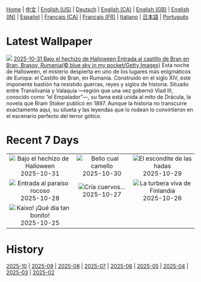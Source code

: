 [Home](../README.md) | [中文](zh-CN.md) | [English (US)](en-US.md) | [Deutsch](de-DE.md) | [English (CA)](en-CA.md) | [English (GB)](en-GB.md) | [English (IN)](en-IN.md) | [Español](es-ES.md) | [Français (CA)](fr-CA.md) | [Français (FR)](fr-FR.md) | [Italiano](it-IT.md) | [日本語](ja-JP.md) | [Português](pt-BR.md)

# Latest Wallpaper
![](https://www.bing.com/th?id=OHR.BranCastle_ES-ES0559707677_UHD.jpg)
[2025-10-31 Bajo el hechizo de Halloween Entrada al castillo de Bran en Bran, Brașov, Rumania(© blue sky in my pocket/Getty Images)](https://www.bing.com/th?id=OHR.BranCastle_ES-ES0559707677_UHD.jpg)
Esta noche de Halloween, el misterio despierta en uno de los lugares más enigmáticos de Europa: el Castillo de Bran, en Rumanía. Construido en el siglo XIV, este imponente bastión ha resistido guerras, reyes y siglos de historia. Situado entre Transilvania y Valaquia —región que una vez gobernó Vlad III, conocido como “el Empalador”—, su fama está unida al mito de Drácula, la novela que Bram Stoker publicó en 1897. Aunque la historia no transcurre exactamente aquí, su silueta y las leyendas que lo rodean lo convirtieron en el escenario perfecto del terror gótico.

# Recent 7 Days
|  |  |  |
|:---:|:---:|:---:|
| ![](https://www.bing.com/th?id=OHR.BranCastle_ES-ES0559707677_400x240.jpg "Bajo el hechizo de Halloween") 2025-10-31 | ![](https://www.bing.com/th?id=OHR.PushkarFair_ES-ES0743477785_400x240.jpg "Bello cual camello") 2025-10-30 | ![](https://www.bing.com/th?id=OHR.FanalForest_ES-ES0574680440_400x240.jpg "El escondite de las hadas") 2025-10-29 |
| ![](https://www.bing.com/th?id=OHR.TepliceRocks_ES-ES0482796188_400x240.jpg "Entrada al paraíso rocoso") 2025-10-28 | ![](https://www.bing.com/th?id=OHR.AfricanRaven_ES-ES0390865860_400x240.jpg "Cría cuervos…") 2025-10-27 | ![](https://www.bing.com/th?id=OHR.MartimoaapaFinland_ES-ES0251068328_400x240.jpg "La turbera viva de Finlandia") 2025-10-26 |
| ![](https://www.bing.com/th?id=OHR.PaisVascoDay_ES-ES6776223688_400x240.jpg "Kaixo! ¡Qué día tan bonito!") 2025-10-25 |  |  |

# History
[2025-10](../archives/wallpaper/es-ES/w_2025_10.md) | [2025-09](../archives/wallpaper/es-ES/w_2025_09.md) | [2025-08](../archives/wallpaper/es-ES/w_2025_08.md) | [2025-07](../archives/wallpaper/es-ES/w_2025_07.md) | [2025-06](../archives/wallpaper/es-ES/w_2025_06.md) | [2025-05](../archives/wallpaper/es-ES/w_2025_05.md) | [2025-04](../archives/wallpaper/es-ES/w_2025_04.md) | [2025-03](../archives/wallpaper/es-ES/w_2025_03.md) | [2025-02](../archives/wallpaper/es-ES/w_2025_02.md)
